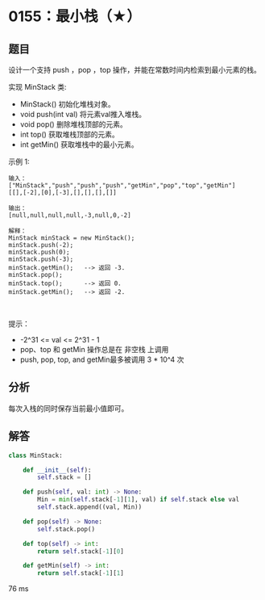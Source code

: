 # 0155：最小栈（★）


## 题目

设计一个支持 push ，pop ，top 操作，并能在常数时间内检索到最小元素的栈。

实现 MinStack 类:
- MinStack() 初始化堆栈对象。
- void push(int val) 将元素val推入堆栈。
- void pop() 删除堆栈顶部的元素。
- int top() 获取堆栈顶部的元素。
- int getMin() 获取堆栈中的最小元素。
 

示例 1:

	输入：
	["MinStack","push","push","push","getMin","pop","top","getMin"]
	[[],[-2],[0],[-3],[],[],[],[]]

	输出：
	[null,null,null,null,-3,null,0,-2]

	解释：
	MinStack minStack = new MinStack();
	minStack.push(-2);
	minStack.push(0);
	minStack.push(-3);
	minStack.getMin();   --> 返回 -3.
	minStack.pop();
	minStack.top();      --> 返回 0.
	minStack.getMin();   --> 返回 -2.
 

提示：
- -2^31 <= val <= 2^31 - 1
- pop、top 和 getMin 操作总是在 非空栈 上调用
- push, pop, top, and getMin最多被调用 3 * 10^4 次



## 分析

每次入栈的同时保存当前最小值即可。

## 解答

```python
class MinStack:

    def __init__(self):
        self.stack = []

    def push(self, val: int) -> None:
        Min = min(self.stack[-1][1], val) if self.stack else val
        self.stack.append((val, Min))

    def pop(self) -> None:
        self.stack.pop()

    def top(self) -> int:
        return self.stack[-1][0]

    def getMin(self) -> int:
        return self.stack[-1][1]
```
76 ms


